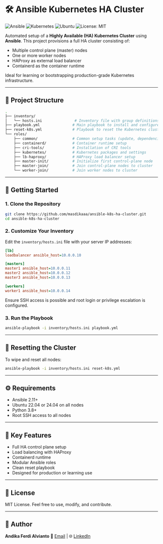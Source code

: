 # 🛠️ Ansible Kubernetes HA Cluster

![Ansible](https://img.shields.io/badge/Ansible-Automation-red?logo=ansible\&style=flat-square)
![Kubernetes](https://img.shields.io/badge/Kubernetes-HA-blue?logo=kubernetes\&style=flat-square)
![Ubuntu](https://img.shields.io/badge/Ubuntu-22.04%2F24.04-E95420?logo=ubuntu\&style=flat-square)
![License: MIT](https://img.shields.io/badge/License-MIT-green.svg?style=flat-square)

Automated setup of a **Highly Available (HA) Kubernetes Cluster** using **Ansible**.
This project provisions a full HA cluster consisting of:

* Multiple control plane (master) nodes
* One or more worker nodes
* HAProxy as external load balancer
* Containerd as the container runtime

Ideal for learning or bootstrapping production-grade Kubernetes infrastructure.

---

## 📆 Project Structure

```bash
.
├── inventory/
│   └── hosts.ini               # Inventory file with group definitions
├── playbook.yml               # Main playbook to install and configure the cluster
├── reset-k8s.yml              # Playbook to reset the Kubernetes cluster
└── roles/
    ├── common/                # Common setup tasks (update, dependencies, etc.)
    ├── containerd/            # Container runtime setup
    ├── cri-tools/             # Installation of CRI tools
    ├── kubernetes/            # Kubernetes packages and settings
    ├── lb-haproxy/            # HAProxy load balancer setup
    ├── master-init/           # Initialize first control-plane node
    ├── master-join/           # Join control-plane nodes to cluster
    └── worker-join/           # Join worker nodes to cluster
```

---

## 🚀 Getting Started

### 1. Clone the Repository

```bash
git clone https://github.com/masdikaaa/ansible-k8s-ha-cluster.git
cd ansible-k8s-ha-cluster
```

### 2. Customize Your Inventory

Edit the `inventory/hosts.ini` file with your server IP addresses:

```ini
[lb]
loadbalancer ansible_host=10.0.0.10

[masters]
master1 ansible_host=10.0.0.11
master2 ansible_host=10.0.0.12
master3 ansible_host=10.0.0.13

[workers]
worker1 ansible_host=10.0.0.14
```

Ensure SSH access is possible and root login or privilege escalation is configured.

### 3. Run the Playbook

```bash
ansible-playbook -i inventory/hosts.ini playbook.yml
```

---

## 🔄 Resetting the Cluster

To wipe and reset all nodes:

```bash
ansible-playbook -i inventory/hosts.ini reset-k8s.yml
```

---

## ⚙️ Requirements

* Ansible 2.11+
* Ubuntu 22.04 or 24.04 on all nodes
* Python 3.8+
* Root SSH access to all nodes

---

## 🧠 Key Features

* Full HA control plane setup
* Load balancing with HAProxy
* Containerd runtime
* Modular Ansible roles
* Clean reset playbook
* Designed for production or learning use

---

## 📜 License

MIT License. Feel free to use, modify, and contribute.

---

## 👤 Author

**Andika Ferdi Alvianto**
📧 [Email](mailto:me@masdika.biz.id) | 🌐 [LinkedIn](https://www.linkedin.com/in/masdika)
